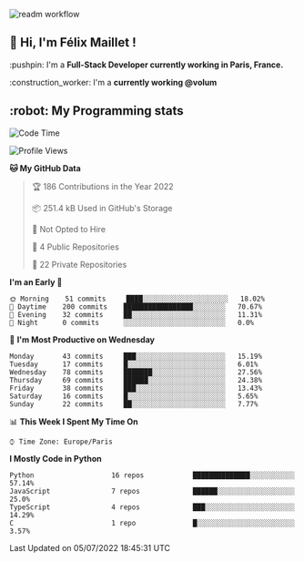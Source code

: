 ![readm workflow](https://github.com/fmaillet24/fmaillet24/actions/workflows/main.yml/badge.svg)

<h2>👋 Hi, I'm Félix Maillet !</h2>

<p>:pushpin: I'm a <strong>Full-Stack Developer currently working in Paris, France.</strong></p>
<p>:construction_worker: I'm a <strong>currently working @volum</strong></p>

<h2>:robot: My Programming stats</h2>

<!--START_SECTION:waka-->
![Code Time](http://img.shields.io/badge/Code%20Time-0%20secs-blue)

![Profile Views](http://img.shields.io/badge/Profile%20Views-1-blue)

**🐱 My GitHub Data** 

> 🏆 186 Contributions in the Year 2022
 > 
> 📦 251.4 kB Used in GitHub's Storage 
 > 
> 🚫 Not Opted to Hire
 > 
> 📜 4 Public Repositories 
 > 
> 🔑 22 Private Repositories  
 > 
**I'm an Early 🐤** 

```text
🌞 Morning    51 commits     ████░░░░░░░░░░░░░░░░░░░░░   18.02% 
🌆 Daytime    200 commits    █████████████████░░░░░░░░   70.67% 
🌃 Evening    32 commits     ██░░░░░░░░░░░░░░░░░░░░░░░   11.31% 
🌙 Night      0 commits      ░░░░░░░░░░░░░░░░░░░░░░░░░   0.0%

```
📅 **I'm Most Productive on Wednesday** 

```text
Monday       43 commits     ███░░░░░░░░░░░░░░░░░░░░░░   15.19% 
Tuesday      17 commits     █░░░░░░░░░░░░░░░░░░░░░░░░   6.01% 
Wednesday    78 commits     ███████░░░░░░░░░░░░░░░░░░   27.56% 
Thursday     69 commits     ██████░░░░░░░░░░░░░░░░░░░   24.38% 
Friday       38 commits     ███░░░░░░░░░░░░░░░░░░░░░░   13.43% 
Saturday     16 commits     █░░░░░░░░░░░░░░░░░░░░░░░░   5.65% 
Sunday       22 commits     ██░░░░░░░░░░░░░░░░░░░░░░░   7.77%

```


📊 **This Week I Spent My Time On** 

```text
⌚︎ Time Zone: Europe/Paris

```

**I Mostly Code in Python** 

```text
Python                   16 repos            ██████████████░░░░░░░░░░░   57.14% 
JavaScript               7 repos             ██████░░░░░░░░░░░░░░░░░░░   25.0% 
TypeScript               4 repos             ███░░░░░░░░░░░░░░░░░░░░░░   14.29% 
C                        1 repo              █░░░░░░░░░░░░░░░░░░░░░░░░   3.57%

```



 Last Updated on 05/07/2022 18:45:31 UTC
<!--END_SECTION:waka-->
